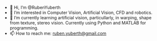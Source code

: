 - 👋 Hi, I’m @RubenYuberth
- 👀 I’m interested in Computer Vision, Artificial Vision, CFD and robotics.
- 🌱 I’m currently learning artificial vision, particullarly, in warping, shape from texture, stereo vision. Currently using Python and MATLAB for programming.
- 📫 How to reach me: ruben.yuberth@gmail.com

<!---
RubenYuberth/RubenYuberth is a ✨ special ✨ repository because its `README.md` (this file) appears on your GitHub profile.
You can click the Preview link to take a look at your changes.
--->
